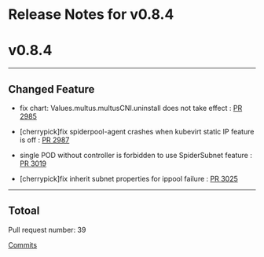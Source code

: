 # Release Notes for v0.8.4


# v0.8.4

***

## Changed Feature

* fix chart: Values.multus.multusCNI.uninstall does not take effect : [PR 2985](https://github.com/spidernet-io/spiderpool/pull/2985)

* [cherrypick]fix spiderpool-agent crashes when kubevirt static IP feature is off : [PR 2987](https://github.com/spidernet-io/spiderpool/pull/2987)

* single POD without controller is forbidden to use  SpiderSubnet feature : [PR 3019](https://github.com/spidernet-io/spiderpool/pull/3019)

* [cherrypick]fix inherit subnet properties for ippool failure : [PR 3025](https://github.com/spidernet-io/spiderpool/pull/3025)



***

## Totoal 

Pull request number: 39

[ Commits ](https://github.com/spidernet-io/spiderpool/compare/v0.8.3...v0.8.4)
